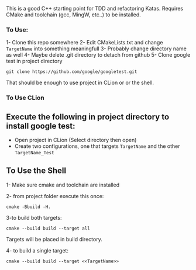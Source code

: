 
This is a good C++ starting point for TDD and refactoring Katas. Requires CMake and toolchain (gcc, MingW, etc..) to be installed.

### To Use:
1- Clone this repo somewhere
2- Edit CMakeLists.txt and change `TargetName` into something meaningfull
3- Probably change directory name as well
4- Maybe delete .git directory to detach from github
5- Clone google test in project directory
```
git clone https://github.com/google/googletest.git
```
That should be enough to use project in CLion or or the shell.

### To Use CLion

## Execute the following in project directory to install google test:
- Open project in CLion (Select directory then open)
- Create two configurations, one that targets `TargetName` and the other `TargetName_Test`

## To Use the Shell
1- Make sure cmake and toolchain are installed

2- from project folder execute this once:
```
cmake -Bbuild -H.
```

3-to build both targets: 
```
cmake --build build --target all
```
Targets will be placed in build directory.

4- to build a single target:
```
cmake --build build --target <<TargetName>>
```
